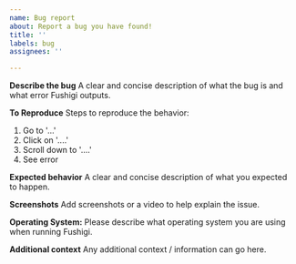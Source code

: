 ```yaml
---
name: Bug report
about: Report a bug you have found!
title: ''
labels: bug
assignees: ''

---
```


**Describe the bug**
A clear and concise description of what the bug is and what error Fushigi outputs.

**To Reproduce**
Steps to reproduce the behavior:
1. Go to '...'
2. Click on '....'
3. Scroll down to '....'
4. See error

**Expected behavior**
A clear and concise description of what you expected to happen.

**Screenshots**
Add screenshots or a video to help explain the issue.

**Operating System:**
 Please describe what operating system you are using when running Fushigi.


**Additional context**
Any additional context / information can go here.
